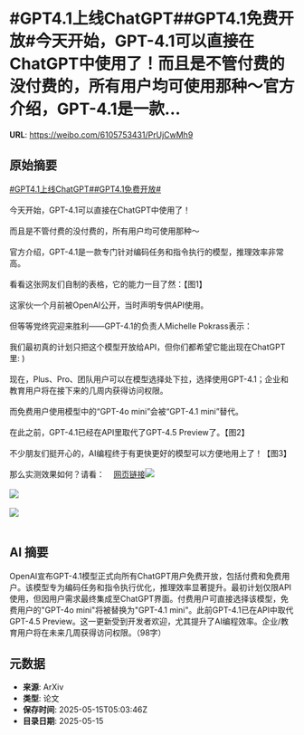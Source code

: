 # #GPT4.1上线ChatGPT##GPT4.1免费开放#今天开始，GPT-4.1可以直接在ChatGPT中使用了！而且是不管付费的没付费的，所有用户均可使用那种～官方介绍，GPT-4.1是一款...

**URL**: https://weibo.com/6105753431/PrUjCwMh9

## 原始摘要

<a href="https://m.weibo.cn/search?containerid=231522type%3D1%26t%3D10%26q%3D%23GPT4.1%E4%B8%8A%E7%BA%BFChatGPT%23&amp;extparam=%23GPT4.1%E4%B8%8A%E7%BA%BFChatGPT%23" data-hide=""><span class="surl-text">#GPT4.1上线ChatGPT#</span></a><a href="https://m.weibo.cn/search?containerid=231522type%3D1%26t%3D10%26q%3D%23GPT4.1%E5%85%8D%E8%B4%B9%E5%BC%80%E6%94%BE%23&amp;extparam=%23GPT4.1%E5%85%8D%E8%B4%B9%E5%BC%80%E6%94%BE%23" data-hide=""><span class="surl-text">#GPT4.1免费开放#</span></a><br><br>今天开始，GPT-4.1可以直接在ChatGPT中使用了！<br><br>而且是不管付费的没付费的，所有用户均可使用那种～<br><br>官方介绍，GPT-4.1是一款专门针对编码任务和指令执行的模型，推理效率非常高。<br><br>看看这张网友们自制的表格，它的能力一目了然：【图1】<br><br>这家伙一个月前被OpenAI公开，当时声明专供API使用。<br><br>但等等党终究迎来胜利——GPT-4.1的负责人Michelle Pokrass表示：<br><br>我们最初真的计划只把这个模型开放给API，但你们都希望它能出现在ChatGPT里: )<br><br>现在，Plus、Pro、团队用户可以在模型选择处下拉，选择使用GPT-4.1；企业和教育用户将在接下来的几周内获得访问权限。<br><br>而免费用户使用模型中的“GPT-4o mini”会被“GPT-4.1 mini”替代。<br><br>在此之前，GPT-4.1已经在API里取代了GPT-4.5 Preview了。【图2】<br><br>不少朋友们挺开心的，AI编程终于有更快更好的模型可以方便地用上了！【图3】<br><br>那么实测效果如何？请看：<a href="https://weibo.cn/sinaurl?u=https%3A%2F%2Fmp.weixin.qq.com%2Fs%2FuPJ_LsSrIfWSj_eUN52tzQ" data-hide=""><span class="url-icon"><img style="width: 1rem;height: 1rem" src="https://h5.sinaimg.cn/upload/2015/09/25/3/timeline_card_small_web_default.png" referrerpolicy="no-referrer"></span><span class="surl-text">网页链接</span></a><img style="" src="https://tvax2.sinaimg.cn/large/006Fd7o3gy1i1fyz0xhqwj30uw0w2jz2.jpg" referrerpolicy="no-referrer"><br><br><img style="" src="https://tvax4.sinaimg.cn/large/006Fd7o3gy1i1fyz1zmozj30oe0w4ad4.jpg" referrerpolicy="no-referrer"><br><br><img style="" src="https://tvax4.sinaimg.cn/large/006Fd7o3gy1i1fyz3bo5oj30ws0by7aw.jpg" referrerpolicy="no-referrer"><br><br>

## AI 摘要

OpenAI宣布GPT-4.1模型正式向所有ChatGPT用户免费开放，包括付费和免费用户。该模型专为编码任务和指令执行优化，推理效率显著提升。最初计划仅限API使用，但因用户需求最终集成至ChatGPT界面。付费用户可直接选择该模型，免费用户的"GPT-4o mini"将被替换为"GPT-4.1 mini"。此前GPT-4.1已在API中取代GPT-4.5 Preview。这一更新受到开发者欢迎，尤其提升了AI编程效率。企业/教育用户将在未来几周获得访问权限。（98字）

## 元数据

- **来源**: ArXiv
- **类型**: 论文
- **保存时间**: 2025-05-15T05:03:46Z
- **目录日期**: 2025-05-15

